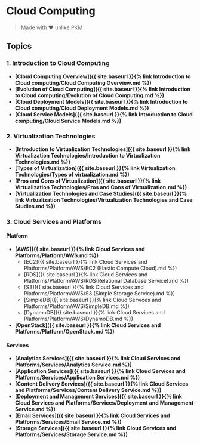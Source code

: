 # Cloud Computing
> Made with ♥️ unlike PKM

## Topics

### 1. Introduction to Cloud Computing

- **[Cloud Computing Overview]({{ site.baseurl }}{% link Introduction to Cloud computing/Cloud Computing Overview.md %})**
- **[Evolution of Cloud Computing]({{ site.baseurl }}{% link Introduction to Cloud computing/Evolution of Cloud Computing.md %})**
- **[Cloud Deployment Models]({{ site.baseurl }}{% link Introduction to Cloud computing/Cloud Deployment Models.md %})**
- **[Cloud Service Models]({{ site.baseurl }}{% link Introduction to Cloud computing/Cloud Service Models.md %})**

### 2. Virtualization Technologies

- **[Introduction to Virtualization Technologies]({{ site.baseurl }}{% link Virtualization Technologies/Introduction to Virtualization Technologies.md %})**
- **[Types of Virtualization]({{ site.baseurl }}{% link Virtualization Technologies/Types of virtualization.md %})**
- **[Pros and Cons of Virtualization]({{ site.baseurl }}{% link Virtualization Technologies/Pros and Cons of Virtualization.md %})**
- **[Virtualization Technologies and Case Studies]({{ site.baseurl }}{% link Virtualization Technologies/Virtualization Technologies and Case Studies.md %})**

### 3. Cloud Services and Platforms

#### Platform

- **[AWS]({{ site.baseurl }}{% link Cloud Services and Platforms/Platform/AWS.md %})**
    - [EC2]({{ site.baseurl }}{% link Cloud Services and Platforms/Platform/AWS/EC2 (Elastic Compute Cloud).md %})
    - [RDS]({{ site.baseurl }}{% link Cloud Services and Platforms/Platform/AWS/RDS(Relational Database Service).md %})
    - [S3]({{ site.baseurl }}{% link Cloud Services and Platforms/Platform/AWS/S3 (Simple Storage Service).md %})
    - [SimpleDB]({{ site.baseurl }}{% link Cloud Services and Platforms/Platform/AWS/SimpleDB.md %})
    - [DynamoDB]({{ site.baseurl }}{% link Cloud Services and Platforms/Platform/AWS/DynamoDB.md %})
- **[OpenStack]({{ site.baseurl }}{% link Cloud Services and Platforms/Platform/OpenStack.md %})**

#### Services

- **[Analytics Services]({{ site.baseurl }}{% link Cloud Services and Platforms/Services/Analytics Service.md %})**
- **[Application Services]({{ site.baseurl }}{% link Cloud Services and Platforms/Services/Application Services.md %})**
- **[Content Delivery Services]({{ site.baseurl }}{% link Cloud Services and Platforms/Services/Content Delivery Service.md %})**
- **[Deployment and Management Services]({{ site.baseurl }}{% link Cloud Services and Platforms/Services/Deployment and Management Service.md %})**
- **[Email Services]({{ site.baseurl }}{% link Cloud Services and Platforms/Services/Email Service.md %})**
- **[Storage Services]({{ site.baseurl }}{% link Cloud Services and Platforms/Services/Storage Service.md %})**
